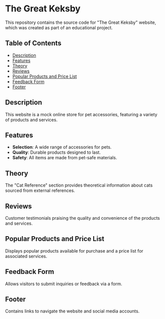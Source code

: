 # The Great Keksby

This repository contains the source code for "The Great Keksby" website, which was created as part of an educational project.

## Table of Contents

- [Description](#description)
- [Features](#features)
- [Theory](#theory)
- [Reviews](#reviews)
- [Popular Products and Price List](#popular-products-and-price-list)
- [Feedback Form](#feedback-form)
- [Footer](#footer)

## Description

This website is a mock online store for pet accessories, featuring a variety of products and services.

## Features

- **Selection**: A wide range of accessories for pets.
- **Quality**: Durable products designed to last.
- **Safety**: All items are made from pet-safe materials.

## Theory

The "Cat Reference" section provides theoretical information about cats sourced from external references.

## Reviews

Customer testimonials praising the quality and convenience of the products and services.

## Popular Products and Price List

Displays popular products available for purchase and a price list for associated services.

## Feedback Form

Allows visitors to submit inquiries or feedback via a form.

## Footer

Contains links to navigate the website and social media accounts.

